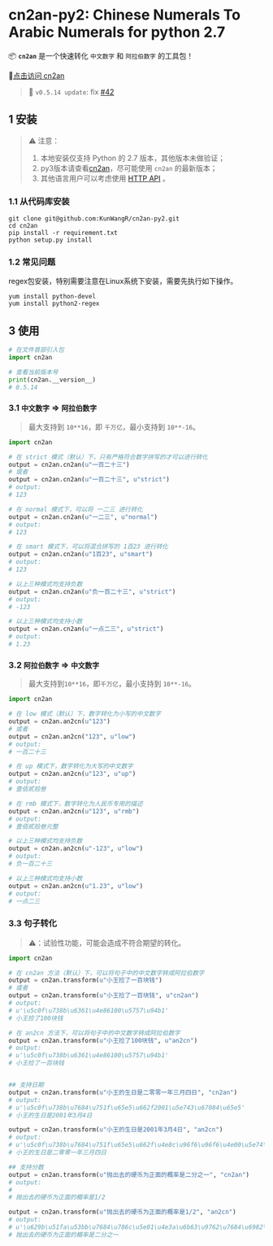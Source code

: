 # cn2an-py2: Chinese Numerals To Arabic Numerals for python 2.7

📦 **`cn2an`** 是一个快速转化 `中文数字` 和 `阿拉伯数字` 的工具包！

🔗[点击访问  cn2an](https://github.com/Ailln/cn2an)

> 🎈 `v0.5.14 update`: fix [#42](https://github.com/Ailln/cn2an/issues/42)


## 1 安装

> ⚠️ 注意：
> 1. 本地安装仅支持 Python 的 2.7 版本，其他版本未做验证；
> 2. py3版本请查看[cn2an](https://github.com/Ailln/cn2an)，尽可能使用 `cn2an` 的最新版本；
> 3. 其他语言用户可以考虑使用 [HTTP API](https://www.dovolopor.com/api/cn2an) 。

### 1.1 从代码库安装

```shell
git clone git@github.com:KunWangR/cn2an-py2.git
cd cn2an
pip install -r requirement.txt
python setup.py install
```

### 1.2 常见问题

regex包安装，特别需要注意在Linux系统下安装，需要先执行如下操作。
```
yum install python-devel
yum install python2-regex
```

## 3 使用

```python
# 在文件首部引入包
import cn2an

# 查看当前版本号
print(cn2an.__version__)
# 0.5.14
```

### 3.1 `中文数字` => `阿拉伯数字`

> 最大支持到 `10**16`，即 `千万亿`，最小支持到 `10**-16`。

```python
import cn2an

# 在 strict 模式（默认）下，只有严格符合数字拼写的才可以进行转化
output = cn2an.cn2an(u"一百二十三")
# 或者
output = cn2an.cn2an(u"一百二十三", u"strict")
# output:
# 123

# 在 normal 模式下，可以将 一二三 进行转化
output = cn2an.cn2an(u"一二三", u"normal")
# output:
# 123

# 在 smart 模式下，可以将混合拼写的 1百23 进行转化
output = cn2an.cn2an(u"1百23", u"smart")
# output:
# 123

# 以上三种模式均支持负数
output = cn2an.cn2an(u"负一百二十三", u"strict")
# output:
# -123

# 以上三种模式均支持小数
output = cn2an.cn2an(u"一点二三", u"strict")
# output:
# 1.23
```

### 3.2 `阿拉伯数字` => `中文数字`

> 最大支持到`10**16`，即`千万亿`，最小支持到 `10**-16`。

```python
import cn2an

# 在 low 模式（默认）下，数字转化为小写的中文数字
output = cn2an.an2cn(u"123")
# 或者
output = cn2an.an2cn("123", u"low")
# output:
# 一百二十三

# 在 up 模式下，数字转化为大写的中文数字
output = cn2an.an2cn(u"123", u"up")
# output:
# 壹佰贰拾叁

# 在 rmb 模式下，数字转化为人民币专用的描述
output = cn2an.an2cn(u"123", u"rmb")
# output:
# 壹佰贰拾叁元整

# 以上三种模式均支持负数
output = cn2an.an2cn(u"-123", u"low")
# output:
# 负一百二十三

# 以上三种模式均支持小数
output = cn2an.an2cn(u"1.23", u"low")
# output:
# 一点二三
```

### 3.3 句子转化

> ⚠️：试验性功能，可能会造成不符合期望的转化。

```python
import cn2an

# 在 cn2an 方法（默认）下，可以将句子中的中文数字转成阿拉伯数字
output = cn2an.transform(u"小王捡了一百块钱")
# 或者
output = cn2an.transform(u"小王捡了一百块钱", u"cn2an")
# output:
# u'\u5c0f\u738b\u6361\u4e86100\u5757\u94b1'
# 小王捡了100块钱

# 在 an2cn 方法下，可以将句子中的中文数字转成阿拉伯数字
output = cn2an.transform(u"小王捡了100块钱", u"an2cn")
# output:
# u'\u5c0f\u738b\u6361\u4e86100\u5757\u94b1'
# 小王捡了一百块钱


## 支持日期
output = cn2an.transform(u"小王的生日是二零零一年三月四日", "cn2an")
# output:
# u'\u5c0f\u738b\u7684\u751f\u65e5\u662f2001\u5e743\u67084\u65e5'
# 小王的生日是2001年3月4日

output = cn2an.transform(u"小王的生日是2001年3月4日", "an2cn")
# output:
# u'\u5c0f\u738b\u7684\u751f\u65e5\u662f\u4e8c\u96f6\u96f6\u4e00\u5e74\u4e09\u6708\u56db\u65e5'
# 小王的生日是二零零一年三月四日

## 支持分数
output = cn2an.transform(u"抛出去的硬币为正面的概率是二分之一", "cn2an")
# output:
# 
# 抛出去的硬币为正面的概率是1/2

output = cn2an.transform(u"抛出去的硬币为正面的概率是1/2", "an2cn")
# output:
# u'\u629b\u51fa\u53bb\u7684\u786c\u5e01\u4e3a\u6b63\u9762\u7684\u6982\u7387\u662f\u4e8c\u5206\u4e4b\u4e00'
# 抛出去的硬币为正面的概率是二分之一
```
